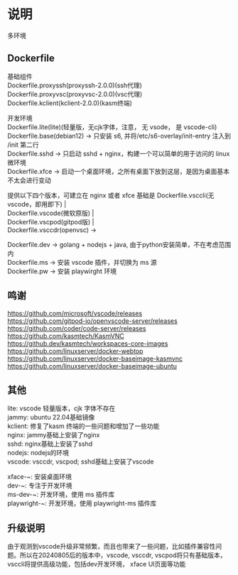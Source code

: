 # 说明

多环境

## Dockerfile

基础组件  
Dockerfile.proxyssh(proxyssh-2.0.0)(ssh代理)  
Dockerfile.proxyvsc(proxyvsc-2.0.0)(vsc代理)  
Dockerfile.kclient(kclient-2.0.0)(kasm终端)  
  
开发环境  
Dockerfile.lite(lite)(轻量版，无cjk字体，注意， 无 vsode， 是 vscode-cli)  
Dockerfile.base(debian12) ->  只安装 s6, 并将/etc/s6-overlay/init-entry 注入到 /init 第二行  
Dockerfile.sshd ->  只启动 sshd + nginx，构建一个可以简单的用于访问的 linux 微环境  
Dockerfile.xfce -> 启动一个桌面环境，之所有桌面下放到这层，是因为桌面基本不太会进行变动  
  
提供以下四个版本，可建立在 nginx 或者 xfce 基础是
Dockerfile.vsccli(无 vscode，即用即下) |  
Dockerfile.vscode(微软原版) |  
Dockerfile.vscpod(gitpod版) |  
Dockerfile.vsccdr(openvsc) ->  
  
Dockerfile.dev ->  golang + nodejs + java, 由于python安装简单，不在考虑范围内  
Dockerfile.ms ->   安装 vscode 插件，并切换为 ms 源  
Dockerfile.pw ->   安装 playwirght 环境  


## 鸣谢
https://github.com/microsoft/vscode/releases  
https://github.com/gitpod-io/openvscode-server/releases  
https://github.com/coder/code-server/releases  
https://github.com/kasmtech/KasmVNC  
https://github.dev/kasmtech/workspaces-core-images  
https://github.com/linuxserver/docker-webtop  
https://github.com/linuxserver/docker-baseimage-kasmvnc  
https://github.com/linuxserver/docker-baseimage-ubuntu  

## 其他
lite: vscode 轻量版本，cjk 字体不存在  
jammy: ubuntu 22.04基础镜像  
kclient: 修复了kasm 终端的一些问题和增加了一些功能  
nginx: jammy基础上安装了nginx  
sshd: nginx基础上安装了sshd  
nodejs: nodejs的环境  
vscode: vsccdr, vscpod; sshd基础上安装了vscode  
  
xface-~: 安装桌面环境  
dev-~: 专注于开发环境  
ms-dev-~: 开发环境，使用 ms 插件库  
playwright-~: 开发环境，使用 playwright-ms 插件库  

## 升级说明

由于观测到vscode升级非常频繁，而且也带来了一些问题，比如插件兼容性问题。所以在20240805后的版本中，vscode, vsccdr, vscpod将只有基础版本，vsccli将提供高级功能，包括dev开发环境， xface UI页面等功能